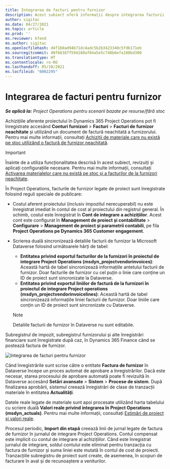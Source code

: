 ```yaml
---
title: Integrarea de facturi pentru furnizor
description: Acest subiect oferă informații despre integrarea facturii furnizorului în Project Operations.
author: sigitac
ms.date: 04/27/2021
ms.topic: article
ms.prod: ''
ms.reviewer: kfend
ms.author: sigitac
ms.openlocfilehash: d4f1b0ad94b71dc4adc5b2b3423340c5fdb171eb
ms.sourcegitcommit: 40f68387f594180af64a5e5c748b6efa188bd300
ms.translationtype: HT
ms.contentlocale: ro-RO
ms.lasthandoff: 05/10/2021
ms.locfileid: "6002295"
---
```

# <a name="vendor-invoice-integration"></a>Integrarea de facturi pentru furnizor

_**Se aplică la:** Project Operations pentru scenarii bazate pe resurse/fără stoc_

Achizițiile aferente proiectului în Dynamics 365 Project Operations pot fi înregistrate accesând **Conturi furnizori** > **Facturi** > **Facturi de furnizor neachitate** și utilizând un document de factură neachitată a furnizorului. Pentru mai multe informații, consultați [Achiziții de materiale care nu există pe stoc utilizând o factură de furnizor neachitată](../procurement/pending-vendor-invoices.md).

> [!IMPORTANT]
> Înainte de a utiliza funcționalitatea descrisă în acest subiect, revizuiți și aplicați configurațiile necesare. Pentru mai multe informații, consultați [Activarea materialelor care nu există pe stoc și a facturilor de la furnizori neachitate](../procurement/configure-materials-nonstocked.md).

În Project Operations, facturile de furnizor legate de proiect sunt înregistrate folosind reguli speciale de publicare:

- Costul aferent proiectului (inclusiv impozitul nerecuperabil) nu este înregistrat imediat în contul de cost al proiectului din registrul general. În schimb, costul este înregistrat în **Cont de integrare a achizițiilor**. Acest cont este configurat în **Management de proiect și contabilitate** > **Configurare** > **Management de proiect și parametrii contabili**, pe fila **Project Operations pe Dynamics 365 Customer engagement**.
- Scrierea duală sincronizează detaliile facturii de furnizor la Microsoft Dataverse folosind următoarele hărți de tabel:

     - **Entitatea privind exportul facturilor de la furnizori în proiectul de integrare Project Operations (msdyn_projectvendorinvoices)**: Această hartă de tabel sincronizează informațiile antetului facturii de furnizor. Doar facturile de furnizor cu cel puțin o linie care conține un ID de proiect sunt sincronizate la Dataverse.
     - **Entitatea privind exportul liniilor de factură de la furnizori în proiectul de integrare Project operations (msdyn_projectvendorinvoicelines)**: Această hartă de tabel sincronizează informațiile liniei facturii de furnizor. Doar liniile care conțin un ID de proiect sunt sincronizate cu Dataverse.

     > [!NOTE]
     > Detaliile facturii de furnizor în Dataverse nu sunt editabile.

Subregistrul de impozit, subregistrul furnizorului și alte înregistrări financiare sunt înregistrate după caz, în Dynamics 365 Finance când se postează factura de furnizor.

![Integrarea de facturi pentru furnizor](media/DW7VendorInvoice.png)

Când înregistrările sunt scrise către o entitate **Factura de furnizor** în Dataverse începe un proces automat de aprobare a înregistrărilor. Dacă este necesar, starea procesului de aprobare automată poate fi revizuită în Dataverse accesând **Setări avansate** > **Sistem** > **Procese de sistem**. După finalizarea aprobării, sistemul creează înregistrări de clase de tranzacții materiale în entitatea **Actualități**.

Datele reale legate de materiale sunt apoi procesate utilizând harta tabelului cu scriere duală **Valori reale privind integrarea în Project Operations (msdyn_actuals)**. Pentru mai multe informații, consultați [Estimări de proiect și valori reale](resource-dual-write-estimates-actuals.md).

Procesul periodic, **Import din etapă** creează linii de jurnal legate de factura de furnizor în jurnalul de integrare Project Operations. Contul compensat este implicit cu contul de integrare al achizițiilor. Când este înregistrat jurnalul de integrare, soldul contului este eliminat pentru tranzacția cu factura de furnizor și suma liniei este mutată în contul de cost de proiecti. Tranzacțiile subregistru de proiect sunt create, de asemenea, în scopuri de facturare în aval și de recunoaștere a veniturilor.
